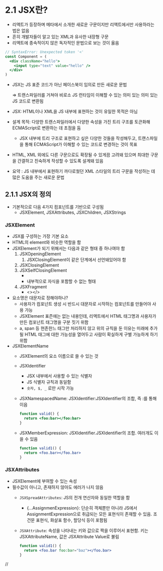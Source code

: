 # 2.1 JSX란?

- 리액트가 등장하며 메타에서 소개한 새로운 구문이지만 리액트에서만 사용하라는 법은 없음
- 흔히 개발자들이 알고 있는 XML과 유사한 내장형 구문
- 리액트에 종속적이지 않은 독자적인 문법으로 보는 것이 옳음

```jsx
// SyntaxError: Unexpected token '<'
const Component = (
  <div className="hello">
    <input type="text" value="hello" />
  </div>
)
```

- JSX는 JS 표준 코드가 아닌 페이스북이 임의로 만든 새로운 문법
    
    ⇒ 트랜스파일러를 거쳐야 비로소 JS 런타임이 이해할 수 있는 의미 있는 의미 있는 JS 코드로 변환됨
    
- JSX: HTML이나 XML을 JS 내부에 표현하는 것이 유일한 목적은 아님
- 설계 목적: 다양한 트랜스파일러에서 다양한 속성을 가진 트리 구조를 토큰화해 ECMAScript로 변환하는 데 초점을 둠
    - JSX 내부에 트리 구조로 표현하고 싶은 다양한 것들을 작성해두고, 트랜스파일을 통해 ECMAScript가 이해할 수 있는 코드로 변경하는 것이 목표
- HTML, XML 외에도 다른 구문으로도 확장될 수 있게끔 고려돼 있으며 최대한 구문을 간결하고 친숙하게 작성할 수 있도록 설계돼 있음
- 요약 : JS 내부에서 표현하기 까다로웠던 XML 스타일의 트리 구문을 작성하는 데 많은 도움을 주는 새로운 문법

## 2.1.1 JSX의 정의

- 기본적으로 다음 4가지 컴포넌트를 기반으로 구성됨
    - JSXElement, JSXAttributes, JSXChildren, JSXStrings

### JSXElement

- JSX를 구성하는 가장 기본 요소
- HTML의 element와 비슷한 역할을 함
- JSXElement가 되기 위해서는 다음과 같은 형태 중 하나여야 함
    1. JSXOpeningElement
        1. JSXClosingElement이 같은 단계에서 선언돼있어야 함
    2. JSXClosingElement
    3. JSXSelfClosingElement
        - <JSX />
        - 내부적으로 자식을 포함할 수 없는 형태
    4. JSXFragment
        - <></>
- 요소명은 대문자로 정해야하나?
    - 사용자가 컴포넌트 생성 시 반드시 대문자로 시작하는 컴포넌트를 만들어야 사용 가능
    - JSXElement 표즌에는 없는 내용인데, 리액트에서 HTML 태그명과 사용자가 만든 컴포넌트 태그명을 구분 짓기 위함
    - a, span 등 현존한느 태그만 처리하지 않고 위의 규칙을 둔 이유는 미래에 추가될 HTML 태그에 대한 가능성을 열어두고 사람이 확실하게 구별 가능하게 하기 위함
- JSXElementName
    - JSXElement의 요소 이름으로 쓸 수 있는 것
    - JSXIdentifier
        - JSX 내부에서 사용할 수 있는 식별자
        - JS 식별자 규칙과 동일함
        - `숫자, $, _` 로만 시작 가능
    - JSXNamespacedName: JSXIdentifier:JSXIdentifier의 조합, 즉 :를 통해 이음
        
        ```jsx
        function valid() {
          return <foo:bar></foo:bar>
        } 
        ```
        
    - JSXMemberExpression: JSXIdentifier.JSXIdentifier의 조합. 여러개도 이을 수 있음
        
        ```jsx
        function valid1() {
          return <foo.bar></foo.bar>
        }
        ```
        

### JSXAttributes

- JSXElement에 부여할 수 있는 속성
- 필수값이 아니고, 존재하지 않아도 에러가 나지 않음
    - `JSXSpreadAttributes`: JS의 전개 연산자와 동일한 역할을 함
        - {…AssignmenExpression}: 단순히 객체뿐만 아니라 JS에서 AssignmentExpression으로 취급되는 모든 표현식이 존재할 수 있음. 조건문 표현식, 화살표 함수, 할당식 등이 포함됨
    - `JSXAttribute`: 속성을 나타내는 키와 값으로 짝을 이루어서 표현함. 키는 JSXAttributeName, 값은 JSXAttribute Value로 불림
        
        ```jsx
        function valid1() {
          return <foo.bar foo:bar="baz"></foo.bar>
        }
        ```

// 
